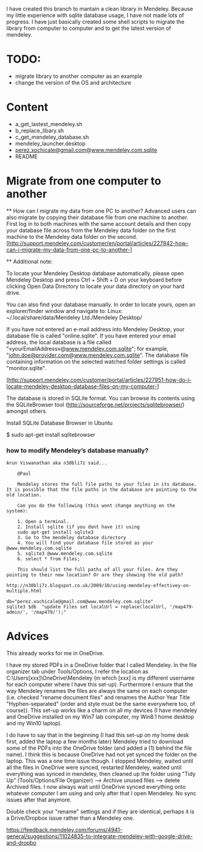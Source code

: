 

I have created this branch to mantain a clean library in Mendeley.
Because my little experience with sqlite database usage, I have not made
lots of progress. I have just basically created some shell scripts
to migrate the library from computer to computer and to get the latest
version of mendeley.



# TODO:
* migrate library to another computer as an example
* change the version of the OS and architecture

# Content
* a_get_lastest_mendeley.sh
* b_replace_libary.sh
* c_get_mendeley_database.sh
* mendeley_launcher.desktop
* perez.xochicale@gmail.com@www.mendeley.com.sqlite
* README


# Migrate from one computer to another

** How can I migrate my data from one PC to another?
Advanced users can also migrate by copying their database file from one machine to another.
First log in to both machines with the same account details and then copy your database file
across from the Mendeley data folder on the first machine to the Mendeley data folder
on the second.
[http://support.mendeley.com/customer/en/portal/articles/227942-how-can-i-migrate-my-data-from-one-pc-to-another-]


** Additional note:

To locate your Mendeley  Desktop database automatically, please open Mendeley Desktop
and press Ctrl + Shift + D on your keyboard before clicking Open Data Directory
to locate your data directory on your hard drive.

You can also find your database manually.
In order to locate yours, open an explorer/finder window and navigate to:
Linux: ~/.local/share/data/Mendeley Ltd./Mendeley Desktop/

If you have not entered an e-mail address into Mendeley Desktop, your database file is called
"online.sqlite". If you have entered your email address, the local database is a file called
"«yourEmailAddress»@www.mendeley.com.sqlite"; for example,
"john.doe@provider.com@www.mendeley.com.sqlite".
The database file containing information on the selected watched folder settings is
called "monitor.sqlite".

[http://support.mendeley.com/customer/portal/articles/227951-how-do-i-locate-mendeley-desktop-database-files-on-my-computer-]


The database is stored in SQLite format.
You can browse its contents using the SQLiteBrowser tool
(http://sourceforge.net/projects/sqlitebrowser/) amongst others.

Install SQLite Database Browser in Ubuntu

$ sudo apt-get install sqlitebrowser




### how to modify Mendeley’s database manually?



```
Arun Viswanathan aka n30bli7z said...

    @Paul

    Mendeley stores the full file paths to your files in its database. It is possible that the file paths in the database are pointing to the old location.

    Can you do the following (this wont change anything on the system):

    1. Open a terminal.
    2. Install sqlite (if you dont have it) using
    sudo apt-get install sqlite3
    3. Go to the mendeley database directory
    4. You will find your database file stored as your @www.mendeley.com.sqlite
    5. sqlite3 @www.mendeley.com.sqlite
    6. select * from Files;

    This should list the full paths of all your files. Are they pointing to their new location? Or are they showing the old path?

http://n30bli7z.blogspot.co.uk/2009/10/using-mendeley-effectivey-on-multiple.html
```



```
db="perez.xochicale@gmail.com@www.mendeley.com.sqlite"
sqlite3 $db  "update Files set localUrl = replace(localUrl, '/map479-admin/', '/map479/');"

```

# Advices



This already works for me in OneDrive.

I have my stored PDFs in a OneDrive folder that I called Mendeley. In the file organizer tab under Tools/Options, I refer the location as C:\Users\[xxx]\OneDrive\Mendeley (in which [xxx] is my different username for each computer where I have this set-up). Furthermore I ensure that the way Mendeley renames the files are always the same on each computer (i.e. checked "rename document files" and renames the Author Year Title "Hyphen-separated" (order and style must be the same everywhere too, of course)). This set-up works like a charm on all my devices (I have mendeley and OneDrive installed on my Win7 lab computer, my Win8.1 home desktop and my Win10 laptop).

I do have to say that in the beginning (I had this set-up on my home desk first, added the laptop a few months later) Mendeley tried to download some of the PDFs into the OneDrive folder (and added a (1) behind the file name). I think this is because OneDrive had not yet synced the folder on the laptop. This was a one time issue though. I stopped Mendeley, waited until all the files in OneDrive were synced, restarted Mendeley, waited until everything was synced in mendeley, then cleaned up the folder using "Tidy Up" (Tools/Options/File Organizer) --> Archive unused files --> delete Archived files. I now always wait until OneDrive synced everything onto whatever computer I am using and only after that I open Mendeley. No sync issues after that anymore.

Double check your "rename" settings and if they are identical, perhaps it is a Drive/Dropbox issue rather than a Mendeley one.

https://feedback.mendeley.com/forums/4941-general/suggestions/11024835-to-integrate-mendeley-with-google-drive-and-dropbo
